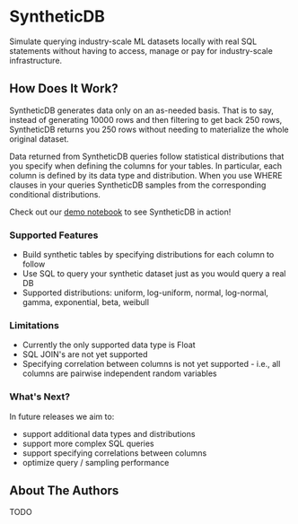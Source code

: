 # SyntheticDB

Simulate querying industry-scale ML datasets locally with real SQL statements
without having to access, manage or pay for industry-scale infrastructure.

## How Does It Work?

SyntheticDB generates data only on an as-needed basis.
That is to say, instead of generating 10000 rows and 
then filtering to get back 250 rows,
SyntheticDB returns you 250 rows without needing 
to materialize the whole original dataset.

Data returned from SyntheticDB queries follow statistical distributions
that you specify when defining the columns for your tables.
In particular, each column is defined by its data type and distribution.
When you use WHERE clauses in your queries SyntheticDB 
samples from the corresponding conditional distributions.

Check out our [demo notebook](https://colab.research.google.com/drive/1mtF_VAENjdRqodGh9kSXj_AWeg4gJxnI?usp=sharing)
to see SyntheticDB in action!

### Supported Features

- Build synthetic tables by specifying distributions for each column to follow
- Use SQL to query your synthetic dataset just as you would query a real DB
- Supported distributions: uniform, log-uniform, normal, log-normal, gamma, exponential, beta, weibull

### Limitations

- Currently the only supported data type is Float
- SQL JOIN's are not yet supported
- Specifying correlation between columns is not yet supported - i.e., all columns are pairwise independent random variables

### What's Next?

In future releases we aim to:
  - support additional data types and distributions
  - support more complex SQL queries
  - support specifying correlations between columns
  - optimize query / sampling performance 

## About The Authors

TODO

